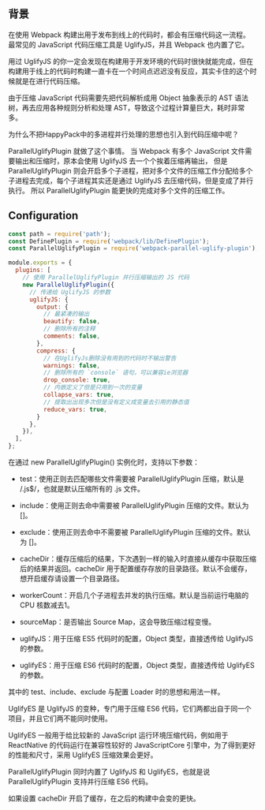 ## 背景

在使用 Webpack 构建出用于发布到线上的代码时，都会有压缩代码这一流程。 最常见的 JavaScript 代码压缩工具是 UglifyJS，并且 Webpack 也内置了它。

用过 UglifyJS 的你一定会发现在构建用于开发环境的代码时很快就能完成，但在构建用于线上的代码时构建一直卡在一个时间点迟迟没有反应，其实卡住的这个时候就是在进行代码压缩。

由于压缩 JavaScript 代码需要先把代码解析成用 Object 抽象表示的 AST 语法树，再去应用各种规则分析和处理 AST，导致这个过程计算量巨大，耗时非常多。

为什么不把HappyPack中的多进程并行处理的思想也引入到代码压缩中呢？

ParallelUglifyPlugin 就做了这个事情。 当 Webpack 有多个 JavaScript 文件需要输出和压缩时，原本会使用 UglifyJS 去一个个挨着压缩再输出， 但是 ParallelUglifyPlugin 则会开启多个子进程，把对多个文件的压缩工作分配给多个子进程去完成，每个子进程其实还是通过 UglifyJS 去压缩代码，但是变成了并行执行。 所以 ParallelUglifyPlugin 能更快的完成对多个文件的压缩工作。

## Configuration

```js
const path = require('path');
const DefinePlugin = require('webpack/lib/DefinePlugin');
const ParallelUglifyPlugin = require('webpack-parallel-uglify-plugin');

module.exports = {
  plugins: [
    // 使用 ParallelUglifyPlugin 并行压缩输出的 JS 代码
    new ParallelUglifyPlugin({
      // 传递给 UglifyJS 的参数
      uglifyJS: {
        output: {
          // 最紧凑的输出
          beautify: false,
          // 删除所有的注释
          comments: false,
        },
        compress: {
          // 在UglifyJs删除没有用到的代码时不输出警告
          warnings: false,
          // 删除所有的 `console` 语句，可以兼容ie浏览器
          drop_console: true,
          // 内嵌定义了但是只用到一次的变量
          collapse_vars: true,
          // 提取出出现多次但是没有定义成变量去引用的静态值
          reduce_vars: true,
        }
      },
    }),
  ],
};
```

在通过 new ParallelUglifyPlugin() 实例化时，支持以下参数：

- test：使用正则去匹配哪些文件需要被 ParallelUglifyPlugin 压缩，默认是 /.js$/，也就是默认压缩所有的 .js 文件。

- include：使用正则去命中需要被 ParallelUglifyPlugin 压缩的文件。默认为 []。

- exclude：使用正则去命中不需要被 ParallelUglifyPlugin 压缩的文件。默认为 []。

- cacheDir：缓存压缩后的结果，下次遇到一样的输入时直接从缓存中获取压缩后的结果并返回。cacheDir 用于配置缓存存放的目录路径。默认不会缓存，想开启缓存请设置一个目录路径。

- workerCount：开启几个子进程去并发的执行压缩。默认是当前运行电脑的 CPU 核数减去1。

- sourceMap：是否输出 Source Map，这会导致压缩过程变慢。

- uglifyJS：用于压缩 ES5 代码时的配置，Object 类型，直接透传给 UglifyJS 的参数。

- uglifyES：用于压缩 ES6 代码时的配置，Object 类型，直接透传给 UglifyES 的参数。

其中的 test、include、exclude 与配置 Loader 时的思想和用法一样。

UglifyES 是 UglifyJS 的变种，专门用于压缩 ES6 代码，它们两都出自于同一个项目，并且它们两不能同时使用。

UglifyES 一般用于给比较新的 JavaScript 运行环境压缩代码，例如用于 ReactNative 的代码运行在兼容性较好的 JavaScriptCore 引擎中，为了得到更好的性能和尺寸，采用 UglifyES 压缩效果会更好。

ParallelUglifyPlugin 同时内置了 UglifyJS 和 UglifyES，也就是说 ParallelUglifyPlugin 支持并行压缩 ES6 代码。

如果设置 cacheDir 开启了缓存，在之后的构建中会变的更快。
